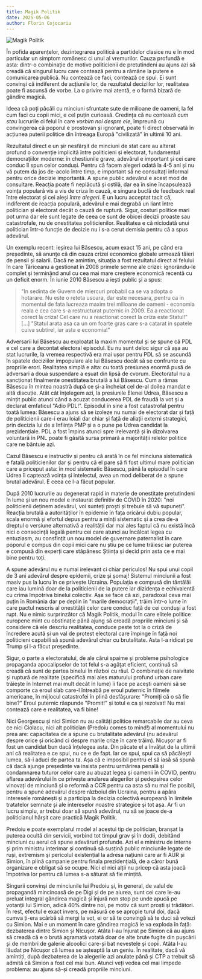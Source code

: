 ```yaml
---
title: Magik Politik
date: 2025-05-06
author: Florin Cojocariu
---
```


![Magik Politik](/images/uploads/magik_politik.png)

În pofida aparențelor, dezintegrarea politică a partidelor clasice nu e în mod particular un simptom românesc ci unul al vremurilor. Cauza profundă e asta: dintr-o combinație de motive politicienii de pretutindeni au ajuns azi să creadă că singurul lucru care contează pentru a rămâne la putere e comunicarea publică. Nu contează ce faci, contează ce spui. Ei sunt convinși că indiferent de acțiunile lor, de rezultatul deciziilor lor, realitatea poate fi ascunsă de vorbe. La o privire mai atentă, e o formă bizară de gândire magică.

Ideea că poți păcăli cu minciuni sfruntate sute de milioane de oameni, la fel cum faci cu copii mici, e cel puțin curioasă. Credința că nu contează _cum stau_ lucrurile ci felul în care _vorbim noi despre ele_, împreună cu convingerea că poporul e prostovan și ignorant, poate fi direct observată în acțiunea puterii politice din întreaga Europă "civilizată" în ultimii 10 ani.

Rezultatul direct e un șir nesfârșit de minciuni de stat care au alterat profund o convenție implicită între politicieni și electorat, fundamentul democrațiilor moderne: în chestiunile grave, adevărul e important și cei care conduc îl spun celor conduși. Pentru că facem alegeri odată la 4-5 ani și nu vă putem da jos de-acolo între timp, e important  să ne consultați informal pentru orice decizie importantă. A spune public adevărul e acest mod de consultare. Reacția poate fi neplăcută și ostilă, dar ea în sine încapsulează voința populară vis a vis de criza în cauză, e singura buclă de feedback real între electorat și cei aleși _între alegeri_. E un lucru acceptat tacit că, indiferent de reacția populară, adevărul e mai degrabă un liant între politician și electorat decât o cauză de ruptură. Sigur, costuri politice mari pot urma dar ele sunt legate de ceea ce sunt de obicei decizii proaste sau catastrofale, nu de onestitatea politicienilor. Realitatea e că niciodată unui politician într-o funcție de decizie nu i s-a cerut demisia pentru că a spus adevărul.

Un exemplu recent: ieșirea lui Băsescu, acum exact 15 ani, pe când era președinte, să anunțe că din cauza crizei economice globale urmează tăieri de pensii și salarii. Dacă ne amintim, situația a fost rezultatul direct al felului în care Tăriceanu a gestionat în 2008 primele semne ale crizei: ignorându-le complet și terminând anul cu cea mai mare creștere economică recentă cu un deficit enorm. În iunie 2010 Băsescu a iești public și a spus:

> "In sedinta de Guvern de miercuri probabil ca se va adopta o hotarare. Nu este o reteta usoara, dar este necesara, pentru ca in momentul de fata lucreaza maxim trei milioane de oameni - economia reala e cea care s-a restructurat puternic in 2009. Ea a reactionat corect la criza! Cel care nu a reactionat corect la criza este Statul!" [...] "Statul arata asa ca un om foarte gras care s-a catarat in spatele cuiva subtirel, iar asta e economia!"

Adversarii lui Băsescu au exploatat la maxim momentul și se spune că PDL e cel care a decontat electoral episodul. Eu nu sunt deloc sigur că așa au stat lucrurile, la vremea respectivă era mai ușor pentru PDL să se ascundă în spatele deciziilor impopulare ale lui Băsescu decât să se confrunte cu propriile erori. Realitatea simplă e alta: cu toată presiunea enormă pusă de adversari a doua suspendare a eșuat din lipsă de cvorum. Electoratul nu a sancționat finalmente onestitatea brutală a lui Băsescu. Cum a rămas Băsescu în mintea noastră după ce și-a încheiat cel de-al doilea mandat e altă discuție. Atât cât înțelegem azi, la presiunile Elenei Udrea, Băsescu a mințit public atunci când a acuzat conducerea PDL de fraudă la vot și a declarat emfaticul "Adio PDL!". Episodul în sine a fost catastrofal pentru toată lumea: Băsescu a ajuns să se izoleze nu numai de electorat dar și față de politicienii care-i erau loiali dar chiar și față de aliații externi strategici, prin decizia lui de a înființa PMP și a o pune pe Udrea candidat la prezidențiale. PDL a fost împins atunci spre irelevanță și în dizolvarea voluntară în PNL poate fi găsită sursa primară a majorității relelor politice care ne bântuie azi.

Cazul Băsescu e instructiv și pentru că arată în ce fel minciuna sistematică e fatală politicienilor dar și pentru că el pare să fi fost ultimul mare politician care a priceput asta: în mod sistematic Băsescu, până la episodul în care Udrea îi captează voința și intelectul, avea un mod deliberat de a spune brutal adevărul. E ceea ce l-a făcut popular.

După 2010 lucrurile au degenerat rapid in materie de onestitate pretutindeni în lume și un nou model e instaurat definitiv de COVID în 2020: "noi politicienii deținem adevărul, voi sunteți proști și trebuie să vă supuneți". Reacția brutală a autorităților în epidemie în fața oricărui dubiu popular, scala enormă și efortul depus pentru a minți sistematic și a crea de-a dreptul o versiune alternativă a realității dar mai ales faptul că nu există încă nici o consecință legală pentru cei care atunci au încălcat legea cu entuziasm, au consfințit un nou model de guvernare paternalist în care poporul e compus din copii mici care nu știu pe ce lume trăiesc iar puterea e compusă din experți care stăpânesc Știința și decid prin asta ce e mai bine pentru toți.

A spune adevărul nu e numai irelevant ci chiar periculos! Nu spui unui copil de 3 ani adevărul despre epidemii, crize și șomaj! Sistemul minciunii a fost masiv pus la lucru în ce privește Ucraina. Populația e compusă din tăntălăi care iau lumină doar de la politicienii de la putere iar dizidența e echivalentă cu crima împotriva binelui colectiv. Așa se face că azi, paradoxal ceva mai puțin în România dar pe deplin în "marile democrații", trăim într-o lume în care pactul nescris al onestității celor care conduc față de cei conduși a fost rupt. Nu e nimic surprinzător că Magik Politik, modul în care elitele politice europene mint cu obstinație până ajung să creadă propriile minciuni și să considere că ele descriu realitatea, conduce peste tot la o criză de încredere acută și un val de protest electoral care împinge în față noi politicieni capabili să spună adevărul chiar cu brutalitate. Asta l-a ridicat pe Trump și l-a făcut președinte.

Sigur, o parte a electoratului, de ale cărui spaime și probleme psihologice propaganda apocalipselor de tot felul s-a agățat eficient, continuă să creadă că sunt de partea binelui în război cu răul. O combinație de naivitate și ruptură de realitate (specifică mai ales maturului profund urban care trăiește în Internet mai mult decât în lume) îi face pe acești oameni să se comporte ca eroul slab care-l întreabă pe eroul puternic în filmele americane, în mijlocul catastrofei în plină desfășurare: "Promiți că o să fie bine?" Eroul puternic răspunde "Promit!" și totul e ca și rezolvat! Nu mai contează care e realitatea, va fi bine!

Nici Georgescu și nici Simion nu au calități politice remarcabile dar au ceva ce nici Ciolacu, nici alt politician (Predoiu comes to mind!) al momentului nu prea are: capacitatea de a spune cu brutalitate adevărul (nu adevărul despre orice și oricând ci despre marile crize în care trăim). Nicușor ar fi fost un candidat bun dacă înțelegea asta. Din păcate el a învățat de la ultimii ani că realitatea e ce spui, nu ce e de fapt. Iar ce spui, spui ca să păcălești lumea, să-i aduci de partea ta. Așa că e imposibil pentru el să iasă să spună că dacă ajunge președinte va insista pentru urmărirea penală și condamnarea tuturor celor care au abuzat legea și oamenii în COVID, pentru aflarea adevărului în ce privește anularea alegerilor și pedepsirea celor vinovați de minciună și o reformă a CCR pentru ca asta să nu mai fie posibil, pentru a spune adevărul despre războiul din Ucraina, pentru a apăra interesele românești și a participa la decizia colectivă europeană în limitele tratatelor semnate și ale intereselor noastre strategice și tot așa. Ar fi un lucru simplu, ar trebui doar să spună adevărul, nu să se joace de-a politicianul hârșit care practică Magik Politik.

Predoiu e poate exemplarul model al acestui tip de politician, branșat la puterea ocultă din servicii, vorbind tot timpul grav și în dodii, debitând minciuni cu aerul că spune adevăruri profunde. Azi el e ministru de interne și prim ministru interimar și continuă să susțină public minciunile legate de ruși, extremism și pericolul existențial la adresa națiunii care ar fi AUR și Simion, în plină campanie pentru finala prezidențială, de a căror bună organizare e obligat să se ocupe. Nici el nici alții nu pricep că asta joacă împotriva lor pentru că lumea s-a săturat să fie mințită.

Singurii convinși de minciunile lui Predoiu și, în general, de valul de propagandă mincinoasă de pe Digi și de pe aiurea, sunt cei care le-au preluat integral gândirea magică și înjură non stop pe unde apucă pe votanții lui Simion, adică 40% dintre noi, pe motiv că sunt proști și trădători. În rest, efectul e exact invers, pe măsură ce se apropie turul doi, dacă cumva ți-era scârbă să mergi la vot, ei or să te convingă să te duci să votezi cu Simion. Mai e un moment în care gândirea magică le va exploda în față: dezbaterea dintre Simion și Nicușor. Atâta l-au înjurat pe Simion că au ajuns să creadă că e o brută agramată votată doar de alte brute fugite din pușcării și de membri de galerie alcoolici care-și bat nevestele și copii. Atâta l-au lăudat pe Nicușor că lumea se așteaptă la un geniu. În realitate, dacă vă amintiți, după dezbaterea de la alegerile azi anulate până și CTP a trebuit să admită că Simion a fost cel mai bun. Atunci veți vedea cel mai limpede problema: au ajuns să-și creadă propriile minciuni.


